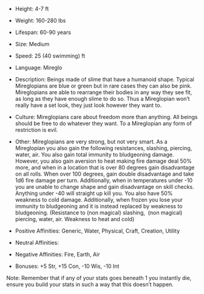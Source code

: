 - Height: 4-7 ft
    
- Weight: 160-280 lbs
    
- Lifespan: 60-90 years
    
- Size: Medium
    
- Speed: 25 (40 swimming) ft
    
- Language: Mireglo
    
- Description: Beings made of slime that have a humanoid shape. Typical Mireglopians are blue or green but in rare cases they can also be pink. Mireglopians are able to rearrange their bodies in any way they see fit, as long as they have enough slime to do so. Thus a Mireglopian won’t really have a set look, they just look however they want to. 
    
- Culture: Mireglopians care about freedom more than anything. All beings should be free to do whatever they want. To a Mireglopian any form of restriction is evil. 
    
- Other: Mireglopians are very strong, but not very smart. As a Mireglopian you also gain the following resistances, slashing, piercing, water, air. You also gain total immunity to bludgeoning damage. However, you also gain aversion to heat making fire damage deal 50% more, and when in a location that is over 80 degrees gain disadvantage on all rolls. When over 100 degrees, gain double disadvantage and take 1d6 fire damage per turn. Additionally, when in temperatures under -10 you are unable to change shape and gain disadvantage on skill checks. Anything under -40 will straight up kill you. You also have 50% weakness to cold damage. Additionally, when frozen you lose your immunity to bludgeoning and it is instead replaced by weakness to bludgeoning. (Resistance to (non magical) slashing,  (non magical) piercing, water, air. Weakness to heat and cold)
    
- Positive Affinities: Generic, Water, Physical, Craft, Creation, Utility
    
- Neutral Affinities: 
    
- Negative Affinities: Fire, Earth, Air
    
- Bonuses: +5 Str, +15 Con, -10 Wis, -10 Int
    

  

Note: Remember that if any of your stats goes beneath 1 you instantly die, ensure you build your stats in such a way that this doesn’t happen.